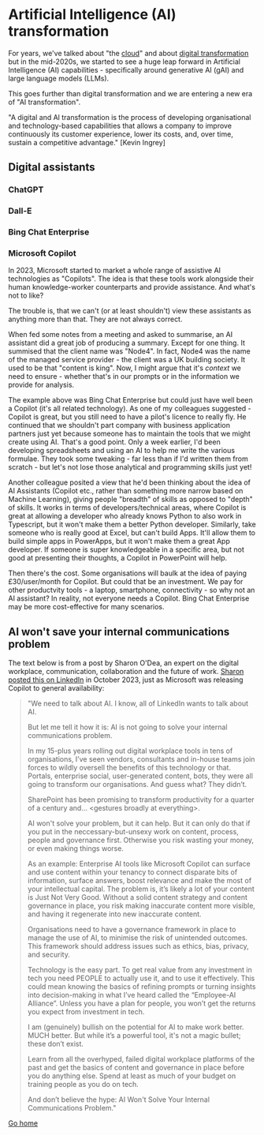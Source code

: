 # Artificial Intelligence (AI) transformation
For years, we've talked about "the [cloud][1]" and about [digital transformation][2] but in the mid-2020s, we started to see a huge leap forward in Artificial Intelligence (AI) capabilities - specifically around generative AI (gAI) and large language models (LLMs).

This goes further than digital transformation and we are entering a new era of "AI transformation".

"A digital and Al transformation is the process of developing organisational and technology-based capabilities that allows a company to improve continuously its customer experience, lower its costs, and, over time, sustain a competitive advantage." [Kevin Ingrey]


## Digital assistants

### ChatGPT

### Dall-E

### Bing Chat Enterprise

### Microsoft Copilot
In 2023, Microsoft started to market a whole range of assistive AI technologies as "Copilots". The idea is that these tools work alongside their human knowledge-worker counterparts and provide assistance. And what's not to like?

The trouble is, that we can't (or at least shouldn't) view these assistants as anything more than that. They are not always correct.

When fed some notes from a meeting and asked to summarise, an AI assistant did a great job of producing a summary. Except for one thing. It summised that the client name was "Node4". In fact, Node4 was the name of the managed service provider - the client was a UK building society. It used to be that "content is king". Now, I might argue that it's _context_ we need to ensure - whether that's in our prompts or in the information we provide for analysis.

The example above was Bing Chat Enterprise but could just have well been a Copilot (it's all related technology). As one of my colleagues suggested - Copilot is great, but you still need to have a pilot's licence to really fly. He continued that we shouldn't part company with business application partners just yet because someone has to maintain the tools that we might create using AI. That's a good point. Only a week earlier, I'd been developing spreadsheets and using an AI to help me write the various formulae. They took some tweaking - far less than if I'd written them from scratch - but let's not lose those analytical and programming skills just yet!

Another colleague posited a view that he'd been thinking about the idea of AI Assistants (Copilot etc., rather than something more narrow based on Machine Learning), giving people "breadth" of skills as opposed to "depth" of skills. It works in terms of developers/technical areas, where Copilot is great at allowing a developer who already knows Python to also work in Typescript, but it won't make them a better Python developer. Similarly, take someone who is really good at Excel, but can't build Apps. It'll allow them to build simple apps in PowerApps, but it won't make them a great App developer. If someone is super knowledgeable in a specific area, but not good at presenting their thoughts, a Copilot in PowerPoint will help.

Then there's the cost. Some organisations will baulk at the idea of paying £30/user/month for Copilot. But could that be an investment. We pay for other productvity tools - a laptop, smartphone, connectivity - so why not an AI assistant? In reality, not everyone needs a Copilot. Bing Chat Enterprise may be more cost-effective for many scenarios.  

## AI won't save your internal communications problem

The text below is from a post by Sharon O'Dea, an expert on the digital workplace, communication, collaboration and the future of work. [Sharon posted this on LinkedIn][3] in October 2023, just as Microsoft was releasing Copilot to general availability:

> "We need to talk about AI. I know, all of LinkedIn wants to talk about AI.
>
> But let me tell it how it is: AI is not going to solve your internal communications problem.
>
> In my 15-plus years rolling out digital workplace tools in tens of organisations, I’ve seen vendors, consultants and in-house teams join forces to wildly oversell the benefits of this technology or that. Portals, enterprise social, user-generated content, bots, they were all going to transform our organisations. And guess what? They didn’t.
>
> SharePoint has been promising to transform productivity for a quarter of a century and… \<gestures broadly at everything\>.
>
> AI won't solve your problem, but it can help. But it can only do that if you put in the neccessary-but-unsexy work on content, process, people and governance first. Otherwise you risk wasting your money, or even making things worse.
>
> As an example: Enterprise AI tools like Microsoft Copilot can surface and use content within your tenancy to connect disparate bits of information, surface answers, boost relevance and make the most of your intellectual capital. The problem is, it’s likely a lot of your content is Just Not Very Good. Without a solid content strategy and content governance in place, you risk making inaccurate content more visible, and having it regenerate into new inaccurate content.
>
> Organisations need to have a governance framework in place to manage the use of AI, to minimise the risk of unintended outcomes. This framework should address issues such as ethics, bias, privacy, and security.
>
> Technology is the easy part. To get real value from any investment in tech you need PEOPLE to actually use it, and to use it effectively. This could mean knowing the basics of refining prompts or turning insights into decision-making in what I’ve heard called the “Employee-AI Alliance”. Unless you have a plan for people, you won’t get the returns you expect from investment in tech.
>
> I am (genuinely) bullish on the potential for AI to make work better. MUCH better. But while it’s a powerful tool, it's not a magic bullet; these don’t exist.
>
> Learn from all the overhyped, failed digital workplace platforms of the past and get the basics of content and governance in place before you do anything else. Spend at least as much of your budget on training people as you do on tech.
>
> And don’t believe the hype: AI Won't Solve Your Internal Communications Problem."

[Go home](README.md)

[1]: <cloud-tx.md>
[2]: <digital-tx.md>
[3]: <https://www.linkedin.com/posts/sharonodea_ai-communications-futureofwork-activity-7115645506768224257-sKVH/>
